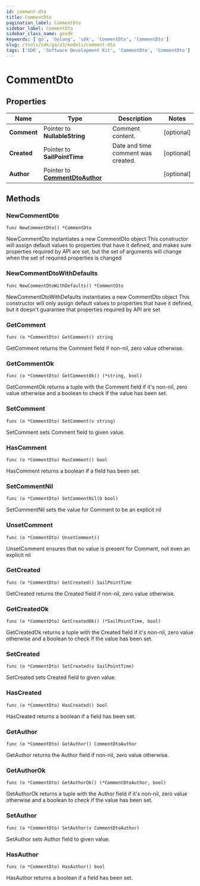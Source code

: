 ```yaml
---
id: comment-dto
title: CommentDto
pagination_label: CommentDto
sidebar_label: CommentDto
sidebar_class_name: gosdk
keywords: ['go', 'Golang', 'sdk', 'CommentDto', 'CommentDto']
slug: /tools/sdk/go/v3/models/comment-dto
tags: ['SDK', 'Software Development Kit', 'CommentDto', 'CommentDto']
---
```


# CommentDto

## Properties

| Name | Type | Description | Notes |
| --- | --- | --- | --- |
| **Comment** | Pointer to **NullableString** | Comment content. | [optional] |
| **Created** | Pointer to **SailPointTime** | Date and time comment was created. | [optional] |
| **Author** | Pointer to [**CommentDtoAuthor**](comment-dto-author) |  | [optional] |

## Methods

### NewCommentDto

`func NewCommentDto() *CommentDto`

NewCommentDto instantiates a new CommentDto object This constructor will assign default values to properties that have it defined, and makes sure properties required by API are set, but the set of arguments will change when the set of required properties is changed

### NewCommentDtoWithDefaults

`func NewCommentDtoWithDefaults() *CommentDto`

NewCommentDtoWithDefaults instantiates a new CommentDto object This constructor will only assign default values to properties that have it defined, but it doesn't guarantee that properties required by API are set

### GetComment

`func (o *CommentDto) GetComment() string`

GetComment returns the Comment field if non-nil, zero value otherwise.

### GetCommentOk

`func (o *CommentDto) GetCommentOk() (*string, bool)`

GetCommentOk returns a tuple with the Comment field if it's non-nil, zero value otherwise and a boolean to check if the value has been set.

### SetComment

`func (o *CommentDto) SetComment(v string)`

SetComment sets Comment field to given value.

### HasComment

`func (o *CommentDto) HasComment() bool`

HasComment returns a boolean if a field has been set.

### SetCommentNil

`func (o *CommentDto) SetCommentNil(b bool)`

SetCommentNil sets the value for Comment to be an explicit nil

### UnsetComment

`func (o *CommentDto) UnsetComment()`

UnsetComment ensures that no value is present for Comment, not even an explicit nil

### GetCreated

`func (o *CommentDto) GetCreated() SailPointTime`

GetCreated returns the Created field if non-nil, zero value otherwise.

### GetCreatedOk

`func (o *CommentDto) GetCreatedOk() (*SailPointTime, bool)`

GetCreatedOk returns a tuple with the Created field if it's non-nil, zero value otherwise and a boolean to check if the value has been set.

### SetCreated

`func (o *CommentDto) SetCreated(v SailPointTime)`

SetCreated sets Created field to given value.

### HasCreated

`func (o *CommentDto) HasCreated() bool`

HasCreated returns a boolean if a field has been set.

### GetAuthor

`func (o *CommentDto) GetAuthor() CommentDtoAuthor`

GetAuthor returns the Author field if non-nil, zero value otherwise.

### GetAuthorOk

`func (o *CommentDto) GetAuthorOk() (*CommentDtoAuthor, bool)`

GetAuthorOk returns a tuple with the Author field if it's non-nil, zero value otherwise and a boolean to check if the value has been set.

### SetAuthor

`func (o *CommentDto) SetAuthor(v CommentDtoAuthor)`

SetAuthor sets Author field to given value.

### HasAuthor

`func (o *CommentDto) HasAuthor() bool`

HasAuthor returns a boolean if a field has been set.
